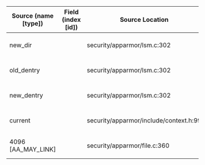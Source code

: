 | Source (name [type]) | Field (index [id]) | Source Location                        | Label at Source               |
|----------------------|--------------------|----------------------------------------|-------------------------------|
| new_dir              |                    | security/apparmor/lsm.c:302            | object, dynamic, input        |
| old_dentry           |                    | security/apparmor/lsm.c:302            | object, dynamic, input        |
| new_dentry           |                    | security/apparmor/lsm.c:302            | object, dynamic, input        |
| current              |                    | security/apparmor/include/context.h:99 | subject, dynamic, external    |
| 4096 [AA_MAY_LINK]   |                    | security/apparmor/file.c:360           | operation, static, mediator   |